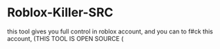 # Roblox-Killer-SRC
this tool gives you full control in roblox account, and you can to f#ck this account, (THIS TOOL IS OPEN SOURCE (
